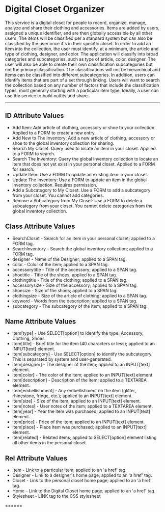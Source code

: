 <html>

<head>
<h1>Digital Closet Organizer</h1>
<p> This service is a digital closet for people to record, organize, manage, analyze and share their clothing and accessories. Items are added by users, assigned a unique identifier, and are then globally accessible by all other users. The items will be classified per a standard system but can also be classified by the user once it's in their specific closet. In order to add an item into the collection, the user must identify, at a minimum, the article and type of clothing, designer, and color. The application will classify into broad categories and subcategories, such as type of article, color, designer. The user will also be able to create their own classification subcategories but not the primary classification. The classifications will not be hierarchical and items can be classified into different subcategories. In addition, users can identify items that are part of a set through linking. Users will want to search the collection based on any number of factors that include the classification types, most generally starting with a particular item type. Ideally, a user can use the service to build outfits and share.</p>
</head>
<hr></hr>

<h2>ID Attribute Values</h2>
<ul>
<li>Add Item: Add article of clothing, accessory or shoe to your collection. Applied to a FORM to create a new entry.</li>
<li>Add New to The Inventory: Add a new article of clothing, accessory or shoe to the global inventory collection for sharing.</li>
<li>Search My Closet: Query used to locate an item in your closet. Applied to a FORM to search.</li>
<li>Search The Inventory: Query the global inventory collection to locate an item that does not yet exist in your personal closet. Applied to a FORM for search.</li>
<li>Update Item: Use a FORM to update an existing item in your closet.</li>
<li>Update The Inventory: Use a FORM to update an item in the global inventory collection. Requires permission.</li>
<li>Add a Subcategory to My Closet: Use a FORM to add a subcategory from your closet. You cannot add categories.</li>
<li>Remove a Subcategory from My Closet: Use a FORM to delete a subcategory from your closet. You cannot delete categories from the global inventory collection.</li>
</ul>

<h2>Class Attribute Values</h2>
<ul>
<li>SearchCloset - Search for an item in your personal closet; applied to a FORM tag.</li>
<li>SearchInventory - Search the global inventory collection; applied to a FORM tag.</li>
<li>designer - Name of the Designer; applied to a SPAN tag.</li>
<li>color - Color of the item; applied to a SPAN tag.</li>
<li>accessorytitle - Title of the accessory; applied to a SPAN tag.</li>
<li>shoetitle - Title of the shoes; applied to a SPAN tag.</li>
<li>clothingtitle - Title of the clothing; applied to a SPAN tag.</li>
<li>accessorysize - Size of the accessory; applied to a SPAN tag.</li>
<li>shoesize - Size of the shoes; applied to a SPAN tag.</li>
<li>clothingsize - Size of the article of clothing; applied to a SPAN tag.</li>
<li>keyword - Words from the description; applied to a SPAN tag.</li>
<li>subcategory - The subcategory of the item; applied to a SPAN tag.</li>
</ul>


<h2>Name Attribute Values</h2>
<ul>
<li>item[type] - Use SELECT[option] to identify the type: Accessory, Clothing, Shoes</li>
<li>item[title] - Brief title for the item (40 characters or less); applied to an INPUT[text] element.</li>
<li>item[subcategory] - Use SELECT[option] to identify the subcategory. This is separated by system and user-generated.</li>
<li>item[designer] - The designer of the item; applied to an INPUT[text] element.</li>
<li>item[color] - The color of the item; applied to an INPUT[text] element.</li>
<li>item[description] - Description of the item; applied to a TEXTAREA element.</li>
<li>item[embellishment] - Any embellishment on the item (glitter, rhinestone, fringe, etc.); applied to an INPUT[text] element.</li>
<li>item[size] - Size of the item; applied to an INPUT[text] element.</li>
<li>item[notes] - User notes of the item; applied to a TEXTAREA element.</li>
<li>item[year] - Year the item was purchased; applied to an INPUT[text] element.</li>
<li>item[price] - Price of the item; applied to an INPUT[text] element.</li>
<li>item[place] - Place item was purchased; applied to an INPUT[text] element.</li>
<li>item[related] - Related items; applied to SELECT[option] element listing all other items in the personal closet.</li>
</ul>


<h2>Rel Attribute Values</h2>
<ul>
<li>Item - Link to a particular item; applied to an 'a href' tag.</li>
<li>Designer - Link to a designer's home page; applied to an 'a href' tag.</li>
<li>Closet - Link to the personal closet home page; applied to an 'a href' tag.</li>
<li>Home - Link to the Digital Closet home page; applied to an 'a href' tag.</li>
<li>Stylesheet - LINK tag to the CSS stylesheet</li>
</ul> 




</html>
======
